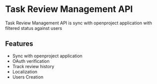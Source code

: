 # Task Review Management API


Task Review Management API is sync with openproject application with filtered status against users



## Features

- Sync with openproject application
- OAuth verification
- Track review history
- Localization 
- Users Creation


